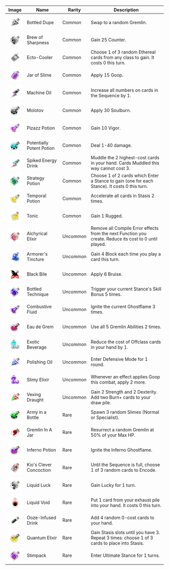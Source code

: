 | Image | Name | Rarity | Description |
| ----- | ---- | ------ | ----------- |
| ![](downfall/potions/BottledDupe.png) | Bottled Dupe | Common | Swap to a random Gremlin. |
| ![](downfall/potions/BrewofSharpness.png) | Brew of Sharpness | Common | Gain 25 Counter. |
| ![](downfall/potions/Ecto-Cooler.png) | Ecto-Cooler | Common | Choose 1 of 3 random Ethereal cards from any class to gain. It costs 0 this turn. |
| ![](downfall/potions/JarofSlime.png) | Jar of Slime | Common | Apply 15 Goop. |
| ![](downfall/potions/MachineOil.png) | Machine Oil | Common | Increase all numbers on cards in the Sequence by 1. |
| ![](downfall/potions/Molotov.png) | Molotov | Common | Apply 30 Soulburn. |
| ![](downfall/potions/PizazzPotion.png) | Pizazz Potion | Common | Gain 10 Vigor. |
| ![](downfall/potions/PotentiallyPotentPotion.png) | Potentially Potent Potion | Common | Deal 1-40 damage. |
| ![](downfall/potions/SpikedEnergyDrink.png) | Spiked Energy Drink | Common | Muddle the 2 highest-cost cards in your hand. Cards Muddled this way cannot cost 3. |
| ![](downfall/potions/StrategyPotion.png) | Strategy Potion | Common | Choose 1 of 2 cards which Enter a Stance to gain (one for each Stance). It costs 0 this turn. |
| ![](downfall/potions/TemporalPotion.png) | Temporal Potion | Common | Accelerate all cards in Stasis 2 times. |
| ![](downfall/potions/Tonic.png) | Tonic | Common | Gain 1 Rugged. |
| ![](downfall/potions/AlchyricalElixir.png) | Alchyrical Elixir | Uncommon | Remove all Compile Error effects from the next Function you create. Reduce its cost to 0 until played. |
| ![](downfall/potions/ArmorersTincture.png) | Armorer's Tincture | Uncommon | Gain 4 Block each time you play a card this turn. |
| ![](downfall/potions/BlackBile.png) | Black Bile | Uncommon | Apply 6 Bruise. |
| ![](downfall/potions/BottledTechnique.png) | Bottled Technique | Uncommon | Trigger your current Stance's Skill Bonus 5 times. |
| ![](downfall/potions/CombustiveFluid.png) | Combustive Fluid | Uncommon | Ignite the current Ghostflame 3 times. |
| ![](downfall/potions/EaudeGrem.png) | Eau de Grem | Uncommon | Use all 5 Gremlin Abilities 2 times. |
| ![](downfall/potions/ExoticBeverage.png) | Exotic Beverage | Uncommon | Reduce the cost of Offclass cards in your hand by 1. |
| ![](downfall/potions/PolishingOil.png) | Polishing Oil | Uncommon | Enter Defensive Mode for 1 round. |
| ![](downfall/potions/SlimyElixir.png) | Slimy Elixir | Uncommon | Whenever an effect applies Goop this combat, apply 2 more. |
| ![](downfall/potions/VexingDraught.png) | Vexing Draught | Uncommon | Gain 2 Strength and 2 Dexterity. Add two Burn+ cards to your draw pile. |
| ![](downfall/potions/ArmyinaBottle.png) | Army in a Bottle | Rare | Spawn 3 random Slimes (Normal or Specialist). |
| ![](downfall/potions/GremlinInAJar.png) | Gremlin In A Jar | Rare | Resurrect a random Gremlin at 50% of your Max HP. |
| ![](downfall/potions/InfernoPotion.png) | Inferno Potion | Rare | Ignite the Inferno Ghostflame. |
| ![](downfall/potions/KiosCleverConcoction.png) | Kio's Clever Concoction | Rare | Until the Sequence is full, choose 1 of 3 random cards to Encode. |
| ![](downfall/potions/LiquidLuck.png) | Liquid Luck | Rare | Gain Lucky for 1 turn. |
| ![](downfall/potions/LiquidVoid.png) | Liquid Void | Rare | Put 1 card from your exhaust pile into your hand. It costs 0 this turn. |
| ![](downfall/potions/Ooze-InfusedDrink.png) | Ooze-Infused Drink | Rare | Add 4 random 0-cost cards to your hand. |
| ![](downfall/potions/QuantumElixir.png) | Quantum Elixir | Rare | Gain Stasis slots until you have 3. Repeat 3 times: choose 1 of 3 cards to place into Stasis. |
| ![](downfall/potions/Stimpack.png) | Stimpack | Rare | Enter Ultimate Stance for 1 turns. |

